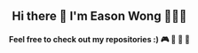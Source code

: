 <h2 align="center"> Hi there 👋 I'm Eason Wong 👹👺🤡 </h2>

<h4 align="center"> Feel free to check out my repositories :) 🎮 👾 🤖 🎲 </h4> 




